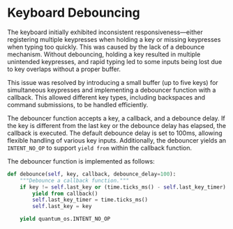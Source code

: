 # Keyboard Debouncing

The keyboard initially exhibited inconsistent responsiveness—either registering multiple keypresses when holding a key or missing keypresses when typing too quickly. This was caused by the lack of a debounce mechanism. Without debouncing, holding a key resulted in multiple unintended keypresses, and rapid typing led to some inputs being lost due to key overlaps without a proper buffer.

This issue was resolved by introducing a small buffer (up to five keys) for simultaneous keypresses and implementing a debouncer function with a callback. This allowed different key types, including backspaces and command submissions, to be handled efficiently.

The debouncer function accepts a key, a callback, and a debounce delay. If the key is different from the last key or the debounce delay has elapsed, the callback is executed. The default debounce delay is set to 100ms, allowing flexible handling of various key inputs. Additionally, the debouncer yields an `INTENT_NO_OP` to support `yield from` within the callback function.

The debouncer function is implemented as follows:

```python
def debounce(self, key, callback, debounce_delay=100):
    """Debounce a callback function."""
    if key != self.last_key or (time.ticks_ms() - self.last_key_timer) > debounce_delay:
        yield from callback()
        self.last_key_timer = time.ticks_ms()
        self.last_key = key

    yield quantum_os.INTENT_NO_OP
```